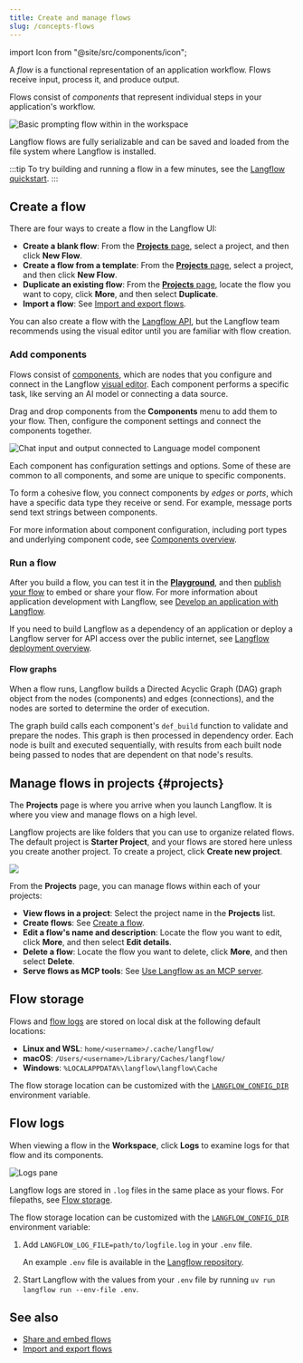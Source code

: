 ```yaml
---
title: Create and manage flows
slug: /concepts-flows
---
```


import Icon from "@site/src/components/icon";

A _flow_ is a functional representation of an application workflow.
Flows receive input, process it, and produce output.

Flows consist of _components_ that represent individual steps in your application's workflow.

![Basic prompting flow within in the workspace](/img/workspace-basic-prompting.png)

Langflow flows are fully serializable and can be saved and loaded from the file system where Langflow is installed.

:::tip
To try building and running a flow in a few minutes, see the [Langflow quickstart](/get-started-quickstart).
:::

## Create a flow

There are four ways to create a flow in the Langflow UI:

* **Create a blank flow**: From the [**Projects** page](#projects), select a project, and then click **New Flow**.
* **Create a flow from a template**: From the [**Projects** page](#projects), select a project, and then click **New Flow**.
* **Duplicate an existing flow**: From the [**Projects** page](#projects), locate the flow you want to copy, click <Icon name="Ellipsis" aria-hidden="true" /> **More**, and then select **Duplicate**.
* **Import a flow**: See [Import and export flows](/concepts-flows-import).

You can also create a flow with the [Langflow API](/api-flows), but the Langflow team recommends using the visual editor until you are familiar with flow creation.

### Add components

Flows consist of [components](/concepts-components), which are nodes that you configure and connect in the Langflow [visual editor](/concepts-overview).
Each component performs a specific task, like serving an AI model or connecting a data source.

Drag and drop components from the **Components** menu to add them to your flow.
Then, configure the component settings and connect the components together.

![Chat input and output connected to Language model component](/img/connect-component.png)

Each component has configuration settings and options. Some of these are common to all components, and some are unique to specific components.

To form a cohesive flow, you connect components by _edges_ or _ports_, which have a specific data type they receive or send.
For example, message ports send text strings between components.

For more information about component configuration, including port types and underlying component code, see [Components overview](/concepts-components).

### Run a flow

After you build a flow, you can test it in the [**Playground**](/concepts-playground), and then [publish your flow](/concepts-publish) to embed or share your flow.
For more information about application development with Langflow, see [Develop an application with Langflow](/develop-application).

If you need to build Langflow as a dependency of an application or deploy a Langflow server for API access over the public internet, see [Langflow deployment overview](/deployment-overview).

#### Flow graphs

When a flow runs, Langflow builds a Directed Acyclic Graph (DAG) graph object from the nodes (components) and edges (connections), and the nodes are sorted to determine the order of execution.

The graph build calls each component's `def_build` function to validate and prepare the nodes.
This graph is then processed in dependency order.
Each node is built and executed sequentially, with results from each built node being passed to nodes that are dependent on that node's results.

## Manage flows in projects {#projects}

The **Projects** page is where you arrive when you launch Langflow.
It is where you view and manage flows on a high level.

Langflow projects are like folders that you can use to organize related flows.
The default project is **Starter Project**, and your flows are stored here unless you create another project.
To create a project, click <Icon name="Plus" aria-hidden="true"/> **Create new project**.

![](/img/my-projects.png)

From the **Projects** page, you can manage flows within each of your projects:
* **View flows in a project**: Select the project name in the **Projects** list.
* **Create flows**: See [Create a flow](#create-a-flow).
* **Edit a flow's name and description**: Locate the flow you want to edit, click <Icon name="Ellipsis" aria-hidden="true" /> **More**, and then select **Edit details**.
* **Delete a flow**: Locate the flow you want to delete, click <Icon name="Ellipsis" aria-hidden="true" /> **More**, and then select **Delete**.
* **Serve flows as MCP tools**: See [Use Langflow as an MCP server](/mcp-server).

## Flow storage

Flows and [flow logs](#flow-logs) are stored on local disk at the following default locations:

- **Linux and WSL**: `home/<username>/.cache/langflow/`
- **macOS**: `/Users/<username>/Library/Caches/langflow/`
- **Windows**: `%LOCALAPPDATA%\langflow\langflow\Cache`

The flow storage location can be customized with the [`LANGFLOW_CONFIG_DIR`](/environment-variables#LANGFLOW_CONFIG_DIR) environment variable.

## Flow logs

When viewing a flow in the **Workspace**, click **Logs** to examine logs for that flow and its components.

![Logs pane](/img/logs.png)

Langflow logs are stored in `.log` files in the same place as your flows.
For filepaths, see [Flow storage](/concepts-flows#flow-storage).

The flow storage location can be customized with the [`LANGFLOW_CONFIG_DIR`](/environment-variables#LANGFLOW_CONFIG_DIR) environment variable:

1. Add `LANGFLOW_LOG_FILE=path/to/logfile.log` in your `.env` file.

    An example `.env` file is available in the [Langflow repository](https://github.com/langflow-ai/langflow/blob/main/.env.example).

2. Start Langflow with the values from your `.env` file by running `uv run langflow run --env-file .env`.

## See also

* [Share and embed flows](/concepts-publish)
* [Import and export flows](/concepts-flows-import)